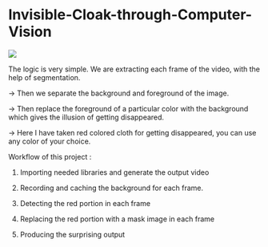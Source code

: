 # Invisible-Cloak-through-Computer-Vision
![](Invisible_Cloak.jpg)

The logic is very simple. We are extracting each frame of the video, with the help of segmentation.

-> Then we separate the background and foreground of the image. 

-> Then replace the foreground of a particular color with the background which gives the illusion of getting disappeared.

-> Here I have taken red colored cloth for getting disappeared, you can use any color of your choice.

Workflow of this project :

1. Importing needed libraries and generate the output video

2. Recording and caching the background for each frame.

3. Detecting the red portion in each frame

4. Replacing the red portion with a mask image in each frame

5. Producing the surprising output
